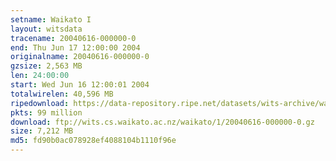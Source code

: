 ```yaml
---
setname: Waikato I
layout: witsdata
tracename: 20040616-000000-0
end: Thu Jun 17 12:00:00 2004
originalname: 20040616-000000-0
gzsize: 2,563 MB
len: 24:00:00
start: Wed Jun 16 12:00:01 2004
totalwirelen: 40,596 MB
ripedownload: https://data-repository.ripe.net/datasets/wits-archive/waikato/1/20040616-000000-0.gz
pkts: 99 million
download: ftp://wits.cs.waikato.ac.nz/waikato/1/20040616-000000-0.gz
size: 7,212 MB
md5: fd90b0ac078928ef4088104b1110f96e
---
```

